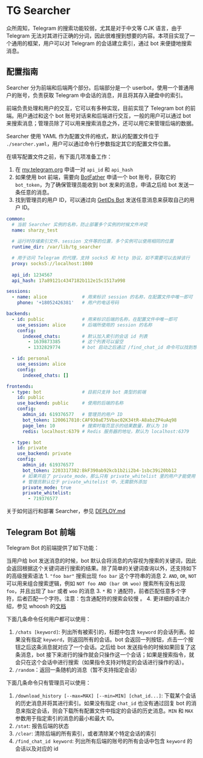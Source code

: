 # TG Searcher

众所周知，Telegram 的搜索功能较弱，尤其是对于中文等 CJK 语言，由于 Telegram 无法对其进行正确的分词，因此很难搜到想要的内容。本项目实现了一个通用的框架，用户可以对 Telegram 的会话建立索引，通过 bot 来便捷地搜索消息。

## 配置指南

Searcher 分为前端和后端两个部分。后端部分是一个 userbot，使用一个普通用户的账号，负责获取 Telegram 中会话的消息，并且将其存入硬盘中的索引。

前端负责处理和用户的交互，它可以有多种实现，目前实现了 Telegram bot 的前端。用户通过和这个 bot 账号对话来和后端进行交互，一般的用户可以通过 bot 来搜索消息；管理员除了可以用来搜索消息之外，还可以用它来管理后端的数据。

Searcher 使用 YAML 作为配置文件的格式，默认的配置文件位于 `./searcher.yaml`，用户可以通过命令行参数指定其它的配置文件位置。

在填写配置文件之前，有下面几项准备工作：
1. 在 [my.telegram.org](https://my.telegram.org) 申请一对 `api_id` 和 `api_hash`
2. 如果使用 bot 前端，需要向 [BotFather](https://t.me/BotFather) 申请一个 bot 账号，获取它的 `bot_token`，为了确保管理员能收到 bot 发来的消息，申请之后给 bot 发送一条任意的消息。
3. 找到管理员的用户 ID，可以通过向 [GetIDs Bot](https://t.me/getidsbot) 发送任意消息来获取自己的用户 ID。

```yaml
common:
  # 当前 Searcher 实例的名称，防止部署多个实例的时候文件冲突
  name: sharzy_test 
  
  # 运行时存储索引文件、session 文件等的位置，多个实例可以使用相同的位置
  runtime_dir: /var/lib/tg_searcher  

  # 用于访问 Telegram 的代理，支持 socks5 和 http 协议，如不需要可以去掉该行
  proxy: socks5://localhost:1080
  
  api_id: 1234567
  api_hash: 17a89121c4347182b112e15c1517a998

sessions:
  - name: alice             # 用来标识 session 的名称，在配置文件中唯一即可
    phone: '+18052426381'   # 用户的电话号码

backends:
  - id: public              # 用来标识后端的名称，在配置文件中唯一即可
    use_session: alice      # 后端所使用的 session 的名称
    config:
      indexed_chats:        # 默认加入索引的会话 id 列表
        - 1639873385        # 这个列表可以留空
        - 1332829774        # bot 启动之后通过 /find_chat_id 命令可以找到想要索引的会话的 id

  - id: personal
    use_session: alice
    config:
      indexed_chats: []

frontends:
  - type: bot               # 目前只支持 bot 类型的前端
    id: public
    use_backend: public     # 使用的后端的名称
    config:
      admin_id: 619376577   # 管理员的用户 ID
      bot_token: 1200617810:CAF930aE75Vbac02K34tR-A8abzZP4uAq98
      page_len: 10          # 搜索时每页显示的结果数量，默认为 10
      redis: localhost:6379 # Redis 服务器的地址，默认为 localhost:6379

  - type: bot
    id: private
    use_backend: private
    config:
      admin_id: 619376577
      bot_token: 2203317382:BkF390ab92kcb1b2ii2b4-1sbc39i20bb12
      # 如果开启了 private_mode，那么只有 private_whitelist 里的用户才能使用 bot
      # 管理员默认位于 private_whitelist 中，无需额外添加
      private_mode: true
      private_whitelist:
        - 719376577
```

关于如何运行和部署 Searcher，参见 [DEPLOY.md](./DEPLOY.md)

## Telegram Bot 前端

Telegram Bot 的前端提供了如下功能：

当用户给 bot 发送消息的时候，bot 默认会将消息的内容视为搜索的关键词，因此会返回根据这个关键词进行搜索的结果。除了简单的关键词查询以外，还支持如下的高级搜索语法
    1. `"foo bar"` 搜索出现 `foo bar` 这个字符串的消息
    2. `AND`, `OR`, `NOT` 可以用来组合搜索逻辑，例如 `NOT foo AND (bar OR woo)` 搜索所有没有出现 `foo`，并且出现了 `bar` 或者 `woo` 的消息
    3. `*` 和 `?` 通配符，前者匹配任意多个字符，后者匹配一个字符。注意：包含通配符的搜索会较慢 。
    4. 更详细的语法介绍，参见 whoosh 的[文档](https://whoosh.readthedocs.io/en/latest/querylang.html)

下面几条命令任何用户都可以使用：
1. `/chats [keyword]`: 列出所有被索引的，标题中包含 `keyword` 的会话列表。如果没有指定 `keyword`，则返回所有的会话。bot 会返回一列按钮，点击一个按钮之后这条消息就对应了一个会话。之后给 bot 发送指令的时候如果回复了这条消息，bot 接下来进行的操作就会只操作这一个会话；如果是搜索指令，就会只在这个会话中进行搜索（如果指令支持对特定的会话进行操作的话）。
2. `/random`：返回一条随机的消息（暂不支持指定会话）

下面几条命令只有管理员可以使用：
1. `/download_history [--max=MAX] [--min=MIN] [chat_id...]`: 下载某个会话的历史消息并将其进行索引。如果没有指定 `chat_id` 也没有通过回复 bot 的消息来指定会话，则会下载所有配置文件中指定的会话的历史消息。`MIN` 和 `MAX` 参数用于指定索引的消息的最小和最大 ID。
2. `/stat`: 报告后端的状态
3. `/clear`: 清除后端的所有索引，或者清除某个特定会话的索引
4. `/find_chat_id keyword`: 列出所有后端的账号的所有会话中包含 `keyword` 的会话以及对应的 id
